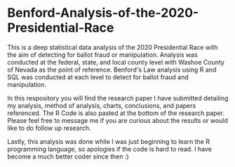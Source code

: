 # Benford-Analysis-of-the-2020-Presidential-Race
This is a deep statistical data analysis of the 2020 Presidential Race with the aim of detecting for ballot fraud or manipulation. Analysis was conducted at the federal, state, and local county level with Washoe County of Nevada as the point of reference. Benford's Law analysis using R and SQL was conducted at each level to detect for ballot fraud and manipulation.

In this respository you will find the research paper I have submitted detailing my analysis, method of analysis, charts, conclusions, and papers referenced. The R Code is also pasted at the bottom of the research paper. Please feel free to message me if you are curious about the results or would like to do follow up research.

Lastly, this analysis was done while I was just beginning to learn the R programming language, so apologies if the code is hard to read. I have become a much better coder since then :)
